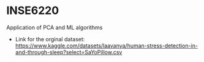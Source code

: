 # INSE6220
Application of PCA and ML algorithms
* Link for the orginal dataset: https://www.kaggle.com/datasets/laavanya/human-stress-detection-in-and-through-sleep?select=SaYoPillow.csv
